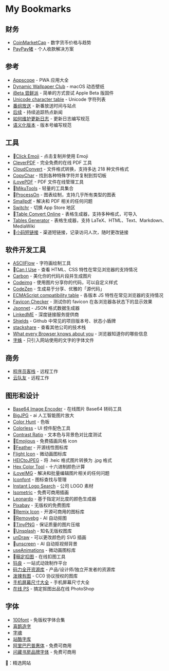 # My Bookmarks
## 财务
- [CoinMarketCap](https://coinmarketcap.com) - 数字货币价格与趋势
- [PayPay猪](https://paypayzhu.com) - 个人收款解决方案

## 参考
- [Appscope](https://appsco.pe/) - PWA 应用大全
- [Dynamic Wallpaper Club](https://dynamicwallpaper.club/) - macOS 动态壁纸
- [iBeta 尝鲜派](https://ibeta.me/) - 简单的方式尝试 Apple Beta 版固件
- [Unicode character table](https://unicode-table.com/en/) - Unicode 字符列表
- [番组放送](https://bgmlist.com/) - 新番放送时间与站点
- [后续](https://houxu.app/) - 持续追踪热点新闻
- [如何维护更新日志](https://keepachangelog.com/zh-CN/) - 更新日志编写规范
- [语义化版本](https://semver.org/lang/zh-CN/) -  版本号编写规范

## 工具
- 🌟[Click Emoji](https://www.clickemoji.com/) - 点击复制并使用 Emoji
- [CleverPDF](https://www.cleverpdf.com/cn) - 完全免费的在线 PDF 工具
- [CloudConvert](https://cloudconvert.com) - 文件格式转换，支持多达 218 种文件格式
- [CopyChar](http://copychar.cc/popular) - 找到各种特殊字符并复制到剪切板
- [iLovePDF](https://www.ilovepdf.com/zh_cn) - PDF 文件在线管理工具
- 🌟[MikuTools](https://miku.tools/) - 轻量的工具集合
- 🌟[ProcessOn](https://www.processon.com/) - 图表绘制，支持几乎所有类型的图表
- [Smallpdf](https://smallpdf.com/cn) - 解决和 PDF 相关的任何问题
- [Switchr](http://switchr.imagility.io/) - 切换 App Store 地区
- 🌟[Table Convert Online](https://tableconvert.com/) - 表格生成器，支持多种格式，可导入
- [Tables Generator](https://www.tablesgenerator.com) - 表格生成器，支持 LaTeX、HTML、Text、Markdown、MediaWiki
- 🌟[小码短链接](https://xiaomark.com/) - 渠道短链接，记录访问人次，随时更改链接

## 软件开发工具
- [ASCIIFlow](http://asciiflow.com/) - 字符画绘制工具
- 🌟[Can I Use](https://caniuse.com/) - 查看 HTML、CSS 特性在常见浏览器的支持情况
- [Carbon](https://carbon.now.sh) - 美化你的代码片段并生成图片
- [Codeimg](https://codeimg.io/) - 使用图片分享你的代码，可以自定义样式
- [CodeZen](http://codezen.rishimohan.me/) - 生成易于分享、优雅的「源代码」
- [ECMAScript compatibility table](http://kangax.github.io/compat-table/es6/) - 各版本 JS 特性在常见浏览器的支持情况
- [Favicon Checker](http://www.colinkeany.com/favicon-checker/) - 测试你的 favicon 在各浏览器各状态下的显示效果
- [Jsonnet](https://jsonnet.org/) - JSON 格式数据生成器
- [LinkedME](https://www.linkedme.cc/index.html) - 深度链接服务提供商
- [Shields](https://shields.io/) - Github 中常见的项目版本号、状态小盾牌
- [stackshare](https://stackshare.io/) - 查看其他公司的技术栈
- [What every Browser knows about you](http://webkay.robinlinus.com/) - 浏览器知道你的哪些信息
- [字蛛](http://font-spider.org/) - 只引入网站使用的文字的字体文件

## 商务
- [程序员客栈](https://www.proginn.com/) - 远程工作
- [云队友](https://.nework360.com/) - 远程工作

## 图形和设计
- [Base64 Image Encoder](https://www.base64-image.de/) - 在线图片 Base64 转码工具
- [BigJPG](http://bigjpg.com/zh) - ai 人工智能图片放大
- [Color Hunt](https://colorhunt.co/) - 色板
- [Colorless](https://colorless.app/) - UI 控件配色工具
- [Contrast Ratio](https://contrast-ratio.com/) - 文本色与背景色对比度测试
- 🌟[Emojious](https://www.emojious.com/) - 免费插画风格 icon
- 🌟[Feather](https://feathericons.com/) - 开源线性图标库
- [Flight Icon](https://www.flighticon.co/) - 微动画图标库
- [HEICtoJPEG](https://heictojpg.com/) - 将 .heic 格式图片转换为 .jpg 格式
- [Hex Color Tool](https://www.cssfontstack.com/oldsites/hexcolortool/) - 十六进制颜色计算
- [iLoveIMG](https://www.iloveimg.com/zh-cn) - 解决和批量编辑图片相关的任何问题
- [Iconfont](http://www.iconfont.cn/) - 图标查找与管理
- [Instant Logo Search](http://instantlogosearch.com) - 公司 LOGO 素材
- [Isometric](https://isometric.online/) - 免费可商用插画
- [Leonardo](https://leonardocolor.io/) - 基于指定对比度的颜色生成器
- [Pixabay](https://pixabay.com/) - 无版权的免费图库
- 🌟[Remix Icon](https://remixicon.com/) - 开源可商用的图标库
- 🌟[Removebg](https://www.remove.bg/) - AI 自动抠图
- 🌟[TinyPNG](https://tinypng.com/) - 保证质量的图片压缩
- 🌟[Unsplash](https://unsplash.com/) - 知名无版权图库
- [unDraw](http://undraw.co/illustrations) - 可以更改颜色的 SVG 插画
- 🌟[unscreen](https://www.unscreen.com/) - AI 自动抠视频背景
- [useAnimations](https://useanimations.com/) - 微动画图标库
- 🌟[稿定扣图](https://www.gaoding.com/koutu) - 在线扣图工具
- [犸良](https://design.alipay.com/emotion) - 一站式动效制作平台
- [码力全开资源库](https://www.maliquankai.com/designnav/) - 产品/设计师/独立开发者的资源库
- [泼辣有图](http://www.polayoutu.com/collections) - CC0 协议授权的图库
- [手机屏幕尺寸大全](https://uiiiuiii.com/screen/index.htm) - 手机屏幕尺寸大全
- [在线 PS](https://ps.gaoding.com/) - 搞定抠图出品在线 PhotoShop

## 字体
- [100font](https://www.100font.com/) - 免版权字体合集
- [喜鹊造字](https://shop110631460.taobao.com/)
- [字魂](https://izihun.com/)
- [站酷字库](https://www.zcool.com.cn/special/zcoolfonts/)
- [阿里巴巴普惠体](https://ics.alibaba.com/font/alibaba-sans) - 免费可商用
- [问藏书房品牌字体](http://www.wencang.com/font.jsp) - 免费可商用

🌟：精选网站
